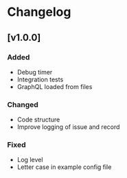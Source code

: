 # Changelog

## [v1.0.0]
### Added
- Debug timer
- Integration tests
- GraphQL loaded from files

### Changed
- Code structure
- Improve logging of issue and record

### Fixed
- Log level
- Letter case in example config file
